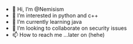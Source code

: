 - 👋 Hi, I’m @Nemisism
- 👀 I’m interested in python and c++
- 🌱 I’m currently learning java
- 💞️ I’m looking to collaborate on security issues
- 📫 How to reach me ...later on (hehe)

<!---
Nemisism/Nemisism is a ✨ special ✨ repository because its `README.md` (this file) appears on your GitHub profile.
You can click the Preview link to take a look at your changes.
--->
